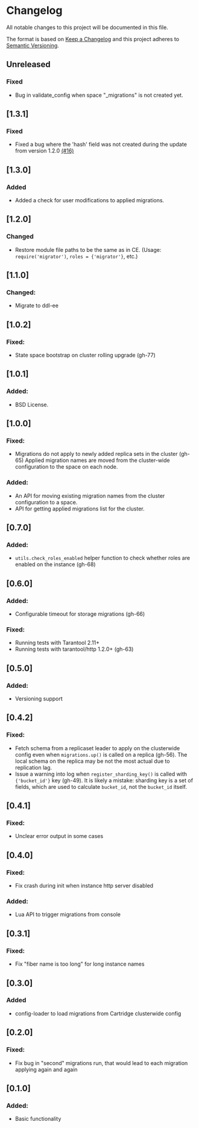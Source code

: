 # Changelog
All notable changes to this project will be documented in this file.

The format is based on [Keep a Changelog](http://keepachangelog.com/en/1.0.0/)
and this project adheres to [Semantic Versioning](http://semver.org/spec/v2.0.0.html).

## Unreleased

### Fixed

- Bug in validate_config when space "_migrations" is not created yet.

## [1.3.1]

### Fixed

- Fixed a bug where the 'hash' field was not created during the update from version 1.2.0 [(#16)](https://github.com/tarantool/migrations-ee/pull/16/)

## [1.3.0]

### Added

- Added a check for user modifications to applied migrations.

## [1.2.0]

### Changed

- Restore module file paths to be the same as in CE.
  (Usage: `require('migrator')`, `roles = {'migrator'}`, etc.)

## [1.1.0]

### Changed:
- Migrate to ddl-ee

## [1.0.2]

### Fixed:
- State space bootstrap on cluster rolling upgrade (gh-77)

## [1.0.1]

### Added:
- BSD License.

## [1.0.0]

### Fixed:
- Migrations do not apply to newly added replica sets in the cluster (gh-65)
  Applied migration names are moved from the cluster-wide configuration to
  the space on each node.

### Added:
- An API for moving existing migration names from the cluster configuration to
  a space.
- API for getting applied migrations list for the cluster.

## [0.7.0]
### Added:
- `utils.check_roles_enabled` helper function
  to check whether roles are enabled on the instance (gh-68)

## [0.6.0]
### Added:
- Configurable timeout for storage migrations (gh-66)
### Fixed:
- Running tests with Tarantool 2.11+
- Running tests with tarantool/http 1.2.0+ (gh-63)

## [0.5.0]
### Added:
- Versioning support

## [0.4.2]
### Fixed:
- Fetch schema from a replicaset leader to apply on the clusterwide config even
  when `migrations.up()` is called on a replica (gh-56). The local schema on
  the replica may be not the most actual due to replication lag.
- Issue a warning into log when `register_sharding_key()` is called with
  `{'bucket_id'}` key (gh-49). It is likely a mistake: sharding key is a set of
  fields, which are used to calculate `bucket_id`, not the `bucket_id` itself.

## [0.4.1]
### Fixed: 
- Unclear error output in some cases

## [0.4.0]
### Fixed: 
- Fix crash during init when instance http server disabled
### Added:
- Lua API to trigger migrations from console

## [0.3.1]
### Fixed:
- Fix "fiber name is too long" for long instance names

## [0.3.0]
### Added
- config-loader to load migrations from Cartridge clusterwide config

## [0.2.0]
### Fixed:
- Fix bug in "second" migrations run, that would lead to each migration applying again and again

## [0.1.0]
### Added:
- Basic functionality
